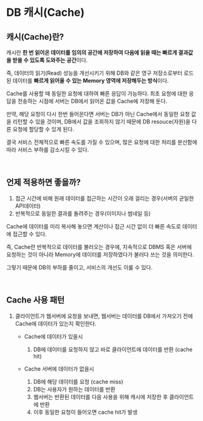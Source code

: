 # DB 캐시(Cache)

## 캐시(Cache)란?

캐시란 **한 번 읽어온 데이터를 임의의 공간에 저장하여 다음에 읽을 때는 빠르게 결과값을 받을 수 있도록 도와주는 공간**이다.

즉, 데이터의 읽기(Read) 성능을 개선시키기 위해 DB와 같은 영구 저장소로부터 로드된 데이터를 **빠르게 읽어올 수 있는 Memory 영역에 저장해두는 방식**이다.

Cache를 사용할 때 동일한 요청에 대하여 빠른 응답이 가능하다. 최초 요청에 대한 응답을 전송하는 시점에 서버는 DB에서 읽어온 값을 Cache에 저장해 둔다.

만약, 해당 요청이 다시 한번 들어온다면 서버는 DB가 아닌 Cache에서 동일한 요청 값을 리턴할 수 있을 것이며, DB에서 값을 조회하지 않기 때문에 DB resouce(자원)을 다른 요청에 할당할 수 있게 된다.

결국 서비스 전체적으로 빠른 속도를 가질 수 있으며, 많은 요청에 대한 처리를 분산함에 따라 서비스 부하를 감소시킬 수 있다.

</br >

## 언제 적용하면 좋을까?

1. 접근 시간에 비해 원래 데이터를 접근하는 시간이 오래 걸리는 경우(서버의 균일한 API데이터)
2. 반복적으로 동일한 결과를 돌려주는 경우(이미지나 썸네일 등)

Cache에 데이터를 미리 복사해 놓으면 계산이나 접근 시간 없이 더 빠른 속도로 데이터에 접근할 수 있다.

즉, Cache란 반복적으로 데이터를 불러오는 경우에, 지속적으로 DBMS 혹은 서버에 요청하는 것이 아니라 Memory에 데이터를 저장하였다가 불러다 쓰는 것을 의미한다.

그렇기 때문에 DB의 부하를 줄이고, 서비스의 개선도 이룰 수 있다.

</br >

## Cache 사용 패턴

1. 클라이언트가 웹서버에 요청을 보내면, 웹서버는 데이터를 DB에서 가져오기 전에 Cache에 데이터가 있는지 확인한다.

   - Cache에 데이터가 있을시
     1. DB에 데이터를 요청하지 않고 바로 클라이언트에 데이터를 반환 (cache hit)

   - Cache 서버에 데이터가 없을시
     1. DB에 해당 데이터를 요청 (cache miss)
     2. DB는 사용자가 원하는 데이터를 반환
     3. 웹서버는 반환된 데이터를 다음 사용을 위해 캐시에 저장한 후 클라이언트에 반환
     4. 이후 동일한 요청이 들어오면 cache hit가 발생

